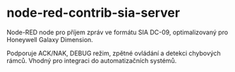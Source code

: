 # node-red-contrib-sia-server

Node-RED node pro příjem zpráv ve formátu SIA DC-09, optimalizovaný pro Honeywell Galaxy Dimension.

Podporuje ACK/NAK, DEBUG režim, zpětné ovládání a detekci chybových rámců. Vhodný pro integraci do automatizačních systémů.